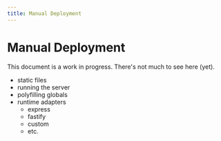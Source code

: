 ```yaml
---
title: Manual Deployment
---
```


# Manual Deployment

<docs-warning>
  This document is a work in progress. There's not much to see here (yet).
</docs-warning>

- static files
- running the server
- polyfilling globals
- runtime adapters
  - express
  - fastify
  - custom
  - etc.
